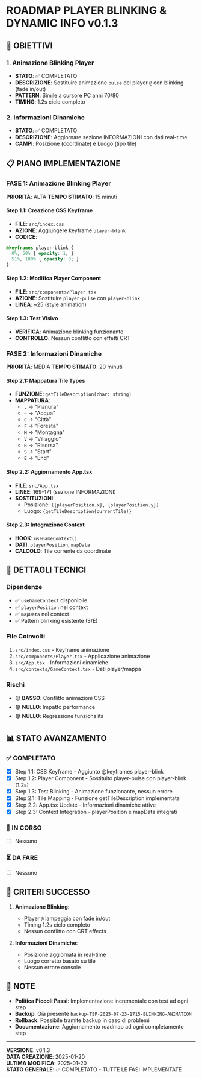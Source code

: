 # ROADMAP PLAYER BLINKING & DYNAMIC INFO v0.1.3

## 🎯 OBIETTIVI

### 1. Animazione Blinking Player
- **STATO**: ✅ COMPLETATO
- **DESCRIZIONE**: Sostituire animazione `pulse` del player `@` con blinking (fade in/out)
- **PATTERN**: Simile a cursore PC anni 70/80
- **TIMING**: 1.2s ciclo completo

### 2. Informazioni Dinamiche
- **STATO**: ✅ COMPLETATO  
- **DESCRIZIONE**: Aggiornare sezione INFORMAZIONI con dati real-time
- **CAMPI**: Posizione (coordinate) e Luogo (tipo tile)

## 📋 PIANO IMPLEMENTAZIONE

### FASE 1: Animazione Blinking Player
**PRIORITÀ**: ALTA
**TEMPO STIMATO**: 15 minuti

#### Step 1.1: Creazione CSS Keyframe
- **FILE**: `src/index.css`
- **AZIONE**: Aggiungere keyframe `player-blink`
- **CODICE**:
```css
@keyframes player-blink {
  0%, 50% { opacity: 1; }
  51%, 100% { opacity: 0; }
}
```

#### Step 1.2: Modifica Player Component
- **FILE**: `src/components/Player.tsx`
- **AZIONE**: Sostituire `player-pulse` con `player-blink`
- **LINEA**: ~25 (style animation)

#### Step 1.3: Test Visivo
- **VERIFICA**: Animazione blinking funzionante
- **CONTROLLO**: Nessun conflitto con effetti CRT

### FASE 2: Informazioni Dinamiche
**PRIORITÀ**: MEDIA
**TEMPO STIMATO**: 20 minuti

#### Step 2.1: Mappatura Tile Types
- **FUNZIONE**: `getTileDescription(char: string)`
- **MAPPATURA**:
  - `.` → "Pianura"
  - `~` → "Acqua"
  - `C` → "Città"
  - `F` → "Foresta"
  - `M` → "Montagna"
  - `V` → "Villaggio"
  - `R` → "Risorsa"
  - `S` → "Start"
  - `E` → "End"

#### Step 2.2: Aggiornamento App.tsx
- **FILE**: `src/App.tsx`
- **LINEE**: 169-171 (sezione INFORMAZIONI)
- **SOSTITUZIONI**:
  - Posizione: `({playerPosition.x}, {playerPosition.y})`
  - Luogo: `{getTileDescription(currentTile)}`

#### Step 2.3: Integrazione Context
- **HOOK**: `useGameContext()`
- **DATI**: `playerPosition`, `mapData`
- **CALCOLO**: Tile corrente da coordinate

## 🔧 DETTAGLI TECNICI

### Dipendenze
- ✅ `useGameContext` disponibile
- ✅ `playerPosition` nel context
- ✅ `mapData` nel context
- ✅ Pattern blinking esistente (S/E)

### File Coinvolti
1. `src/index.css` - Keyframe animazione
2. `src/components/Player.tsx` - Applicazione animazione
3. `src/App.tsx` - Informazioni dinamiche
4. `src/contexts/GameContext.tsx` - Dati player/mappa

### Rischi
- 🟡 **BASSO**: Conflitto animazioni CSS
- 🟢 **NULLO**: Impatto performance
- 🟢 **NULLO**: Regressione funzionalità

## 📊 STATO AVANZAMENTO

### ✅ COMPLETATO
- [x] Step 1.1: CSS Keyframe - Aggiunto @keyframes player-blink
- [x] Step 1.2: Player Component - Sostituito player-pulse con player-blink (1.2s)
- [x] Step 1.3: Test Blinking - Animazione funzionante, nessun errore
- [x] Step 2.1: Tile Mapping - Funzione getTileDescription implementata
- [x] Step 2.2: App.tsx Update - Informazioni dinamiche attive
- [x] Step 2.3: Context Integration - playerPosition e mapData integrati

### 🔄 IN CORSO
- [ ] Nessuno

### ⏳ DA FARE
- [ ] Nessuno

## 🎯 CRITERI SUCCESSO

1. **Animazione Blinking**:
   - Player `@` lampeggia con fade in/out
   - Timing 1.2s ciclo completo
   - Nessun conflitto con CRT effects

2. **Informazioni Dinamiche**:
   - Posizione aggiornata in real-time
   - Luogo corretto basato su tile
   - Nessun errore console

## 📝 NOTE

- **Politica Piccoli Passi**: Implementazione incrementale con test ad ogni step
- **Backup**: Già presente `backup-TSP-2025-07-23-1715-BLINKING-ANIMATION`
- **Rollback**: Possibile tramite backup in caso di problemi
- **Documentazione**: Aggiornamento roadmap ad ogni completamento step

---

**VERSIONE**: v0.1.3  
**DATA CREAZIONE**: 2025-01-20  
**ULTIMA MODIFICA**: 2025-01-20  
**STATO GENERALE**: ✅ COMPLETATO - TUTTE LE FASI IMPLEMENTATE